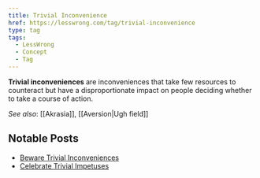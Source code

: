 ```yaml
---
title: Trivial Inconvenience
href: https://lesswrong.com/tag/trivial-inconvenience
type: tag
tags:
  - LessWrong
  - Concept
  - Tag
---
```


**Trivial inconveniences** are inconveniences that take few resources to counteract but have a disproportionate impact on people deciding whether to take a course of action.

*See also*: [[Akrasia]], [[Aversion|Ugh field]]

Notable Posts
-------------

*   [Beware Trivial Inconveniences](http://lesswrong.com/lw/f1/beware_trivial_inconveniences/)
*   [Celebrate Trivial Impetuses](http://lesswrong.com/lw/13z/celebrate_trivial_impetuses/)